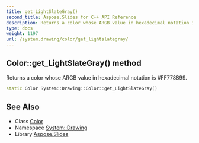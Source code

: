 ```yaml
---
title: get_LightSlateGray()
second_title: Aspose.Slides for C++ API Reference
description: Returns a color whose ARGB value in hexadecimal notation is #FF778899.
type: docs
weight: 1197
url: /system.drawing/color/get_lightslategray/
---
```

## Color::get_LightSlateGray() method


Returns a color whose ARGB value in hexadecimal notation is #FF778899.

```cpp
static Color System::Drawing::Color::get_LightSlateGray()
```

## See Also

* Class [Color](../)
* Namespace [System::Drawing](../../)
* Library [Aspose.Slides](../../../)
